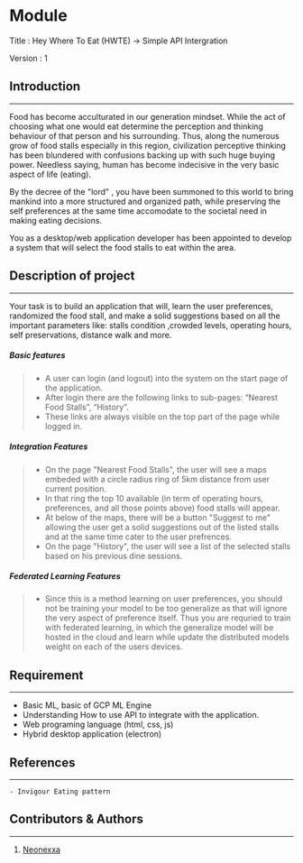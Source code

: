 # Module 

Title : Hey Where To Eat (HWTE) -> Simple API Intergration

Version : 1

## Introduction
---
Food has become acculturated in our generation mindset. While the act of choosing what one would eat determine the perception and thinking behaviour of that person and his surrounding. Thus, along the numerous grow of food stalls especially in this region, civilization perceptive thinking has been blundered with confusions backing up with such huge buying power. Needless saying, human has become indecisive in the very basic aspect of life (eating). 

By the decree of the "lord" , you have been summoned to this world to bring mankind into a more structured and organized path, while preserving the self preferences at the same time accomodate to the societal need in making eating decisions. 

You as a desktop/web application developer has been appointed to develop a system that will select the food stalls to eat within the area. 

## Description of project
---
Your task is to build an application that will, learn the user preferences, randomized the food stall, and make a solid suggestions based on all the important parameters like: stalls condition ,crowded levels, operating hours, self preservations, distance walk and more. 

##### Basic features

>- A user can login (and logout) into the system on the start page of the application.
>- After login there are the following links to sub-pages: “Nearest Food Stalls”, “History”. 
>- These links are always visible on the top part of the page while logged in.

##### Integration Features

>- On the page "Nearest Food Stalls", the user will see a maps embeded with a circle radius ring of 5km distance from user current position. 
>- In that ring the top 10 available (in term of operating hours, preferences, and all those points above) food stalls will appear. 
>- At below of the maps, there will be a button "Suggest to me" allowing the user get a solid suggestions out of the listed stalls and at the same time cater to the user prefrences.
>- On the page "History", the user will see a list of the selected stalls based on his previous dine sessions. 

##### Federated Learning Features

>- Since this is a method learning on user preferences, you should not be training your model to be too generalize as that will ignore the very aspect of preference itself. Thus you are requried to train with federated learning, in which the generalize model will be hosted in the cloud and learn while update the distributed models weight on each of the users devices.

## Requirement
---
- Basic ML, basic of GCP ML Engine
- Understanding How to use API to integrate with the application. 
- Web programing language (html, css, js)
- Hybrid desktop application (electron) 

## References
---
```
- Invigour Eating pattern 

```

## Contributors & Authors
---
1. [Neonexxa](https://github.com/neonexxa)

